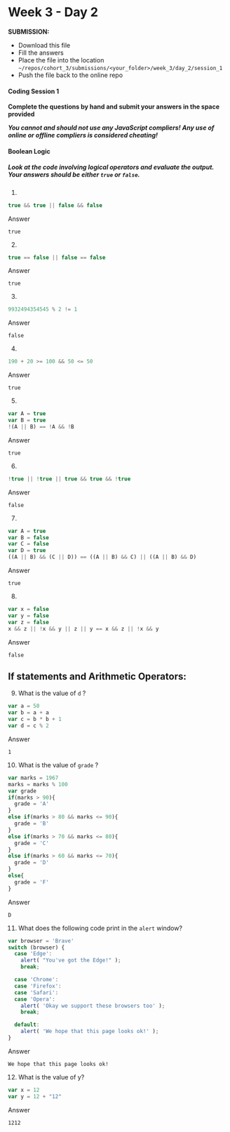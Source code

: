 # Week 3 - Day 2

**SUBMISSION:**
- Download this file
- Fill the answers
- Place the file into the location `~/repos/cohort_3/submissions/<your_folder>/week_3/day_2/session_1` 
- Push the file  back to the online repo

#### Coding Session 1

**Complete the questions by hand and submit your answers in the space provided**  

***You cannot and should not use any JavaScript compliers! Any use of online or offline compliers is considered cheating!***

#### Boolean Logic
##### Look at the code involving logical operators and evaluate the output. Your answers should be either `true` or `false`.
1. 
```javascript
true && true || false && false
```
Answer

```
true
```
2. 
```javascript
true == false || false == false
```
Answer

```
true
```
3. 

```javascript
9932494354545 % 2 != 1 
```
Answer

```
false
```
4. 
```javascript
190 + 20 >= 100 && 50 <= 50
```
Answer

```
true
```
5. 
```javascript
var A = true
var B = true 
!(A || B) == !A && !B
```
Answer

```
true
```
6. 
```javascript
!true || !true || true && true && !true
```
Answer

```
false
```
7.
```javascript
var A = true 
var B = false
var C = false 
var D = true
((A || B) && (C || D)) == ((A || B) && C) || ((A || B) && D)
```
Answer

```
true
```
8. 
```javascript
var x = false
var y = false 
var z = false
x && z || !x && y || z || y == x && z || !x && y
```
Answer

```
false
```
## If statements and Arithmetic Operators: 
9. What is the value of `d` ?
```javascript
var a = 50
var b = a + a
var c = b * b + 1
var d = c % 2
```
Answer

```
1
```
10. What is the value of `grade` ? 
```javascript
var marks = 1967
marks = marks % 100
var grade
if(marks > 90){
  grade = 'A'
}
else if(marks > 80 && marks <= 90){
  grade = 'B'
}
else if(marks > 70 && marks <= 80){
  grade = 'C'
}
else if(marks > 60 && marks <= 70){
  grade = 'D'
}
else{
  grade = 'F'
}
```
Answer

```
D
```
11. What does the following code print in the `alert` window?  
```javascript
var browser = 'Brave'
switch (browser) {
  case 'Edge':
    alert( "You've got the Edge!" );
    break;

  case 'Chrome':
  case 'Firefox':
  case 'Safari':
  case 'Opera':
    alert( 'Okay we support these browsers too' );
    break;

  default:
    alert( 'We hope that this page looks ok!' );
}
```
Answer

```
We hope that this page looks ok!
```
12. What is the value of y?
```javascript
var x = 12 
var y = 12 + "12"
```
Answer

```
1212
```
